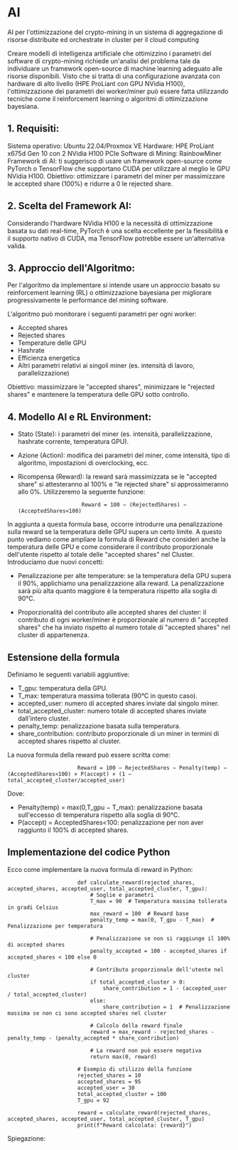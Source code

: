 # AI
AI  per l'ottimizzazione del crypto-mining in un sistema di aggregazione di risorse distribuite ed orchestrate in cluster per il cloud computing 

Creare modelli di intelligenza artificiale che ottimizzino i parametri del software di crypto-mining richiede un'analisi del problema tale da individuare un framework open-source di machine learning adeguato alle risorse disponibili. Visto che si tratta di una configurazione avanzata con hardware di alto livello (HPE ProLiant con GPU NVidia H100), l'ottimizzazione dei parametri dei worker/miner può essere fatta utilizzando tecniche come il reinforcement learning o algoritmi di ottimizzazione bayesiana.

## 1. Requisiti:
Sistema operativo: Ubuntu 22.04/Proxmox VE
Hardware: HPE ProLiant x675d Gen 10 con 2 NVidia H100 PCIe
Software di Mining: RainbowMiner
Framework di AI: ti suggerisco di usare un framework open-source come PyTorch o TensorFlow che supportano CUDA per utilizzare al meglio le GPU NVidia H100.
Obiettivo: ottimizzare i parametri del miner per massimizzare le accepted share (100%) e ridurre a 0 le rejected share.

## 2. Scelta del Framework AI:
Considerando l'hardware NVidia H100 e la necessità di ottimizzazione basata su dati real-time, PyTorch è una scelta eccellente per la flessibilità e il supporto nativo di CUDA, ma TensorFlow potrebbe essere un'alternativa valida.

## 3. Approccio dell'Algoritmo:
Per l'algoritmo da implementare si intende usare un approccio basato su reinforcement learning (RL) o ottimizzazione bayesiana per migliorare progressivamente le performance del mining software.

L'algoritmo può monitorare i seguenti parametri per ogni worker:

- Accepted shares
- Rejected shares
- Temperature delle GPU
- Hashrate
- Efficienza energetica
- Altri parametri relativi ai singoli miner (es. intensità di lavoro, parallelizzazione)

Obiettivo: massimizzare le "accepted shares", minimizzare le "rejected shares" e mantenere la temperatura delle GPU sotto controllo.

## 4. Modello AI e RL Environment:

- Stato (State): i parametri del miner (es. intensità, parallelizzazione, hashrate corrente, temperatura GPU).

- Azione (Action): modifica dei parametri del miner, come intensità, tipo di algoritmo, impostazioni di overclocking, ecc.

- Ricompensa (Reward): la reward sarà massimizzata se le "accepted share" si attesteranno al 100% e "le rejected share" si approssimeranno allo 0%. Utilizzeremo la seguente funzione:

                          Reward = 100 − (RejectedShares) − (AcceptedShares<100)

In aggiunta a questa formula base, occorre introdurre una penalizzazione sulla reward se la temperatura delle GPU supera un certo limite. A questo punto vediamo come ampliare la formula di Reward che consideri anche la temperatura delle GPU e come considerare il contributo proporzionale dell'utente rispetto al totale delle "accepted shares" nel Cluster. Introduciamo due nuovi concetti:

- Penalizzazione per alte temperature: se la temperatura della GPU supera il 90%, applichiamo una penalizzazione alla reward. La penalizzazione sarà più alta quanto maggiore è la temperatura rispetto alla soglia di 90°C.
  
- Proporzionalità del contributo alle accepted shares del cluster: il contributo di ogni worker/miner è proporzionale al numero di "accepted shares" che ha inviato rispetto al numero totale di "accepted shares" nel cluster di appartenenza.

## Estensione della formula

Definiamo le seguenti variabili aggiuntive:

- T_gpu: temperatura della GPU.
- T_max: temperatura massima tollerata (90°C in questo caso).
- accepted_user: numero di accepted shares inviate dal singolo miner.
- total_accepted_cluster: numero totale di accepted shares inviate dall'intero cluster.
- penalty_temp: penalizzazione basata sulla temperatura.
- share_contribution: contributo proporzionale di un miner in termini di accepted shares rispetto al cluster.

La nuova formula della reward può essere scritta come:

                          Reward = 100 − RejectedShares − Penalty(temp) − (AcceptedShares<100) × P(accept) × (1 − total_accepted_cluster/accepted_user)

Dove:

- Penalty(temp) =  max(0,T_gpu − T_max): penalizzazione basata sull'eccesso di temperatura rispetto alla soglia di 90°C.
- P(accept) = AcceptedShares<100: penalizzazione per non aver raggiunto il 100% di accepted shares.

## Implementazione del codice Python

Ecco come implementare la nuova formula di reward in Python:

                          def calculate_reward(rejected_shares, accepted_shares, accepted_user, total_accepted_cluster, T_gpu):
                              # Soglie e parametri
                              T_max = 90  # Temperatura massima tollerata in gradi Celsius
                              max_reward = 100  # Reward base
                              penalty_temp = max(0, T_gpu - T_max)  # Penalizzazione per temperatura
                          
                              # Penalizzazione se non si raggiunge il 100% di accepted shares
                              penalty_accepted = 100 - accepted_shares if accepted_shares < 100 else 0
                          
                              # Contributo proporzionale dell'utente nel cluster
                              if total_accepted_cluster > 0:
                                  share_contribution = 1 - (accepted_user / total_accepted_cluster)
                              else:
                                  share_contribution = 1  # Penalizzazione massima se non ci sono accepted shares nel cluster
                          
                              # Calcolo della reward finale
                              reward = max_reward - rejected_shares - penalty_temp - (penalty_accepted * share_contribution)
                          
                              # La reward non può essere negativa
                              return max(0, reward)
                          
                          # Esempio di utilizzo della funzione
                          rejected_shares = 10
                          accepted_shares = 95
                          accepted_user = 30
                          total_accepted_cluster = 100
                          T_gpu = 92
                          
                          reward = calculate_reward(rejected_shares, accepted_shares, accepted_user, total_accepted_cluster, T_gpu)
                          print(f"Reward calcolata: {reward}")

Spiegazione:


